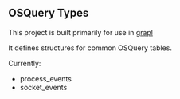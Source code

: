 
## OSQuery Types

This project is built primarily for use in [grapl](https://github.com/insanitybit/grapl)

It defines structures for common OSQuery tables.

Currently:
* process_events
* socket_events